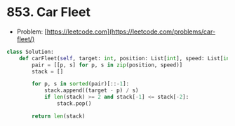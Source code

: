 # 853. Car Fleet

- Problem: [https://leetcode.com](https://leetcode.com/problems/car-fleet/)

```python
class Solution:
    def carFleet(self, target: int, position: List[int], speed: List[int]) -> int:
        pair = [[p, s] for p, s in zip(position, speed)]
        stack = []

        for p, s in sorted(pair)[::-1]:
            stack.append((target - p) / s)
            if len(stack) >= 2 and stack[-1] <= stack[-2]:
                stack.pop()

        return len(stack)
```